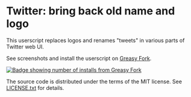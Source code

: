 # Twitter: bring back old name and logo

This userscript replaces logos and renames "tweets" in various parts of Twitter
web UI.

See screenshots and install the userscript on [Greasy Fork][GreasyFork].

[![Badge showing number of installs from Greasy Fork][GreasyForkInstallsBadge]][GreasyFork]

The source code is distributed under the terms of the MIT license.
See [LICENSE.txt](LICENSE.txt) for details.

[GreasyForkInstallsBadge]: https://img.shields.io/badge/dynamic/json?style=flat&color=670000&label=Greasy%20Fork&query=total_installs&suffix=%20installs&url=https%3A%2F%2Fgreasyfork.org%2Fscripts%2F471871.json
[GreasyFork]: https://greasyfork.org/en/scripts/471871-twitter-bring-back-old-name-and-logo
